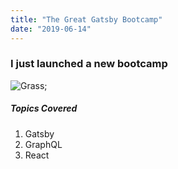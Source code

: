 ```yaml
---
title: "The Great Gatsby Bootcamp"
date: "2019-06-14"
---
```


### I just launched a new bootcamp

![Grass](../ny.jpg);

##### Topics Covered

1. Gatsby
2. GraphQL
3. React
